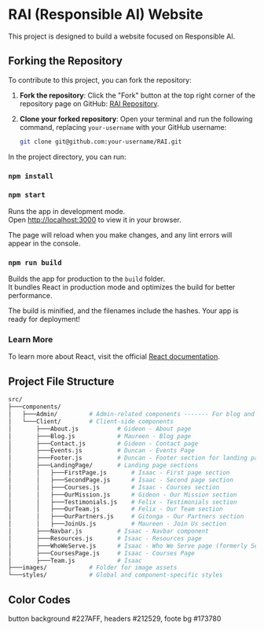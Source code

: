 # RAI (Responsible AI) Website

This project is designed to build a website focused on Responsible AI.

## Forking the Repository

To contribute to this project, you can fork the repository:

1. **Fork the repository**: Click the "Fork" button at the top right corner of the repository page on GitHub: [RAI Repository](https://github.com/iSaacSigei/RAI.git).

2. **Clone your forked repository**:
   Open your terminal and run the following command, replacing `your-username` with your GitHub username:

   ```bash
   git clone git@github.com:your-username/RAI.git

In the project directory, you can run:
### `npm install`
### `npm start`

Runs the app in development mode.  
Open [http://localhost:3000](http://localhost:3000) to view it in your browser.

The page will reload when you make changes, and any lint errors will appear in the console.

### `npm run build`

Builds the app for production to the `build` folder.  
It bundles React in production mode and optimizes the build for better performance.

The build is minified, and the filenames include the hashes. Your app is ready for deployment!

### Learn More

To learn more about React, visit the official [React documentation](https://reactjs.org/).

## Project File Structure

```bash
src/
├───components/
│   ├───Admin/         # Admin-related components ------- For blog and events updates
│   └───Client/        # Client-side components
│       ├───About.js           # Gideon - About page
│       ├───Blog.js            # Maureen - Blog page
│       ├───Contact.js         # Gideon - Contact page
│       ├───Events.js          # Duncan - Events Page
│       ├───Footer.js          # Duncan - Footer section for landing page
│       ├───LandingPage/       # Landing page sections
│       │   ├───FirstPage.js       # Isaac - First page section
│       │   ├───SecondPage.js      # Isaac - Second page section
│       │   ├───Courses.js         # Isaac - Courses section
│       │   ├───OurMission.js      # Gideon - Our Mission section
│       │   ├───Testimonials.js    # Felix - Testimonials section
│       │   ├───OurTeam.js         # Felix - Our Team section
│       │   ├───OurPartners.js     # Gitonga - Our Partners section
│       │   ├───JoinUs.js          # Maureen - Join Us section
│       ├───Navbar.js          # Isaac - Navbar component
│       ├───Resources.js       # Isaac - Resources page
│       ├───WhoWeServe.js      # Isaac - Who We Serve page (formerly Services)
│       ├───CoursesPage.js     # Isaac - Courses Page
│       ├───Team.js            # Isaac
├───images/            # Folder for image assets
└───styles/            # Global and component-specific styles


```
## Color Codes
button background #227AFF, headers #212529, foote bg #173780